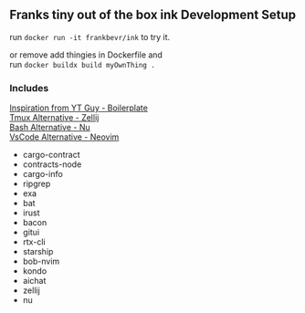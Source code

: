 ## Franks tiny out of the box ink Development Setup

run `docker run -it frankbevr/ink` to try it.

or remove add thingies in Dockerfile and  
run `docker buildx build myOwnThing .`

### Includes

[Inspiration from YT Guy - Boilerplate](https://github.com/0atman/noboilerplate/blob/main/scripts/20-rust-userland.md#oxidise-your-life-1)  
[Tmux Alternative - Zellij](https://zellij.dev/documentation/)  
[Bash Alternative - Nu](https://www.nushell.sh/book/coming_from_bash.html)  
[VsCode Alternative - Neovim](https://neovim.io/)

- cargo-contract
- contracts-node
- cargo-info
- ripgrep
- exa
- bat
- irust
- bacon
- gitui
- rtx-cli
- starship
- bob-nvim
- kondo
- aichat
- zellij
- nu
